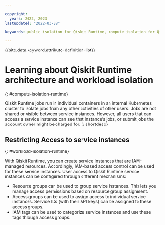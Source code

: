 ```yaml
---

copyright:
  years: 2022, 2023
lastupdated: "2022-03-28"

keywords: public isolation for Qiskit Runtime, compute isolation for Qiskit Runtime, Qiskit Runtime architecture, workload isolation in Qiskit Runtime

---
```


{{site.data.keyword.attribute-definition-list}}

# Learning about Qiskit Runtime architecture and workload isolation
{: #compute-isolation-runtime}

Qiskit Runtime jobs run in individual containers in an internal Kubernetes cluster to isolate jobs from any other activities of other users. Jobs are not shared or visible between service instances. However, all users that can access a service instance can see that instance’s jobs, or submit jobs the account owner might be charged for.
{: shortdesc}

## Restricting Access to service instances
{: #workload-isolation-runtime}

With Qiskit Runtime, you can create service instances that are IAM-managed resources. Accordingly, IAM-based access control can be used for these service instances.
User access to Qiskit Runtime service instances can be configured through different mechanisms:
-	Resource groups can be used to group service instances. This lets you manage access permissions based on resource group assignment.
-	Access groups can be used to assign access to individual service instances. Service IDs (with their API keys) can be assigned to these access groups.
-	IAM tags can be used to categorize service instances and use these tags through access groups.
